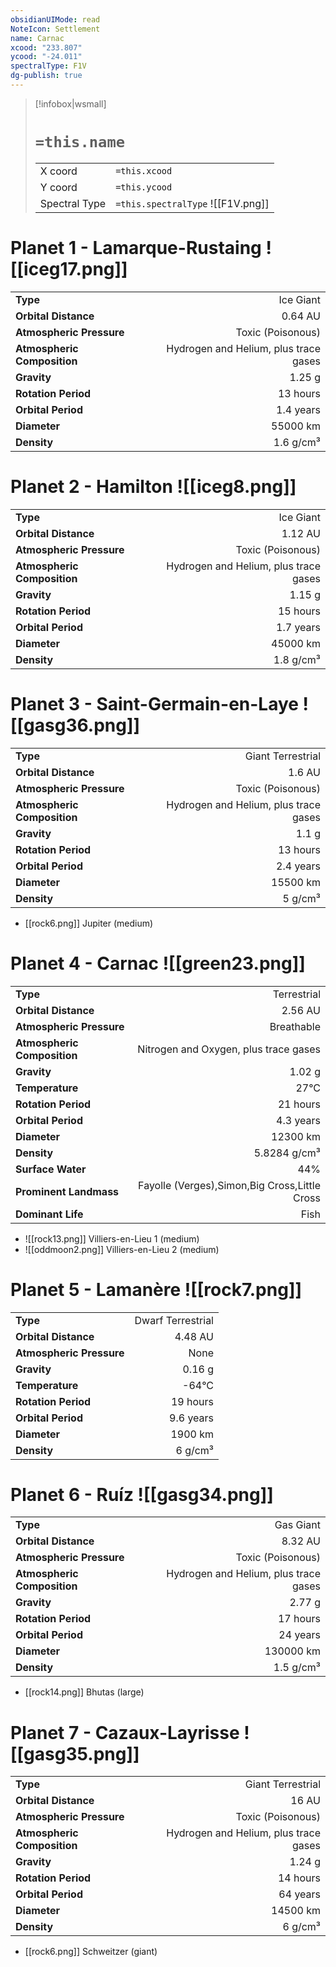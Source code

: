 ```yaml
---
obsidianUIMode: read
NoteIcon: Settlement
name: Carnac
xcood: "233.807"
ycood: "-24.011"
spectralType: F1V
dg-publish: true
---
```

> [!infobox|wsmall]
> # `=this.name`
> | | |
> | - | - |
> | X coord | `=this.xcood` |
> | Y coord| `=this.ycood` |
> | Spectral Type | `=this.spectralType` ![[F1V.png]] |

# Planet 1 - Lamarque-Rustaing ![[iceg17.png]]
|                             |                           |
| --------------------------- | -------------------------:|
| **Type**                    |             Ice Giant |
| **Orbital Distance**        |   0.64 AU |
| **Atmospheric Pressure**    |       Toxic (Poisonous) |
| **Atmospheric Composition** |      Hydrogen and Helium, plus trace gases |
| **Gravity**                 |        1.25 g |
| **Rotation Period**         |  13 hours |
| **Orbital Period** | 1.4 years |
| **Diameter**                |      55000 km | 
| **Density**                 |    1.6 g/cm³ |





# Planet 2 - Hamilton ![[iceg8.png]]
|                             |                           |
| --------------------------- | -------------------------:|
| **Type**                    |             Ice Giant |
| **Orbital Distance**        |   1.12 AU |
| **Atmospheric Pressure**    |       Toxic (Poisonous) |
| **Atmospheric Composition** |      Hydrogen and Helium, plus trace gases |
| **Gravity**                 |        1.15 g |
| **Rotation Period**         |  15 hours |
| **Orbital Period** | 1.7 years |
| **Diameter**                |      45000 km | 
| **Density**                 |    1.8 g/cm³ |





# Planet 3 - Saint-Germain-en-Laye ![[gasg36.png]]
|                             |                           |
| --------------------------- | -------------------------:|
| **Type**                    |             Giant Terrestrial |
| **Orbital Distance**        |   1.6 AU |
| **Atmospheric Pressure**    |       Toxic (Poisonous) |
| **Atmospheric Composition** |      Hydrogen and Helium, plus trace gases |
| **Gravity**                 |        1.1 g |
| **Rotation Period**         |  13 hours |
| **Orbital Period** | 2.4 years |
| **Diameter**                |      15500 km | 
| **Density**                 |    5 g/cm³ |



- [[rock6.png]] Jupiter (medium)

# Planet 4 - Carnac ![[green23.png]]
|                             |                           |
| --------------------------- | -------------------------:|
| **Type**                    |             Terrestrial |
| **Orbital Distance**        |   2.56 AU |
| **Atmospheric Pressure**    |       Breathable |
| **Atmospheric Composition** |      Nitrogen and Oxygen, plus trace gases |
| **Gravity**                 |        1.02 g |
| **Temperature**             |    27°C |
| **Rotation Period**         |  21 hours |
| **Orbital Period** | 4.3 years |
| **Diameter**                |      12300 km | 
| **Density**                 |    5.8284 g/cm³ |
| **Surface Water**           |           44% | 
| **Prominent Landmass**      |         Fayolle (Verges),Simon,Big Cross,Little Cross | 
| **Dominant Life**           |         Fish |



- ![[rock13.png]] Villiers-en-Lieu 1 (medium)
- ![[oddmoon2.png]] Villiers-en-Lieu 2 (medium)


# Planet 5 - Lamanère ![[rock7.png]]
|                             |                           |
| --------------------------- | -------------------------:|
| **Type**                    |             Dwarf Terrestrial |
| **Orbital Distance**        |   4.48 AU |
| **Atmospheric Pressure**    |       None |
| **Gravity**                 |        0.16 g |
| **Temperature**             |    -64°C |
| **Rotation Period**         |  19 hours |
| **Orbital Period** | 9.6 years |
| **Diameter**                |      1900 km | 
| **Density**                 |    6 g/cm³ |





# Planet 6 - Ruíz ![[gasg34.png]]
|                             |                           |
| --------------------------- | -------------------------:|
| **Type**                    |             Gas Giant |
| **Orbital Distance**        |   8.32 AU |
| **Atmospheric Pressure**    |       Toxic (Poisonous) |
| **Atmospheric Composition** |      Hydrogen and Helium, plus trace gases |
| **Gravity**                 |        2.77 g |
| **Rotation Period**         |  17 hours |
| **Orbital Period** | 24 years |
| **Diameter**                |      130000 km | 
| **Density**                 |    1.5 g/cm³ |



- [[rock14.png]] Bhutas (large)

# Planet 7 - Cazaux-Layrisse ![[gasg35.png]]
|                             |                           |
| --------------------------- | -------------------------:|
| **Type**                    |             Giant Terrestrial |
| **Orbital Distance**        |   16 AU |
| **Atmospheric Pressure**    |       Toxic (Poisonous) |
| **Atmospheric Composition** |      Hydrogen and Helium, plus trace gases |
| **Gravity**                 |        1.24 g |
| **Rotation Period**         |  14 hours |
| **Orbital Period** | 64 years |
| **Diameter**                |      14500 km | 
| **Density**                 |    6 g/cm³ |



- [[rock6.png]] Schweitzer (giant)

